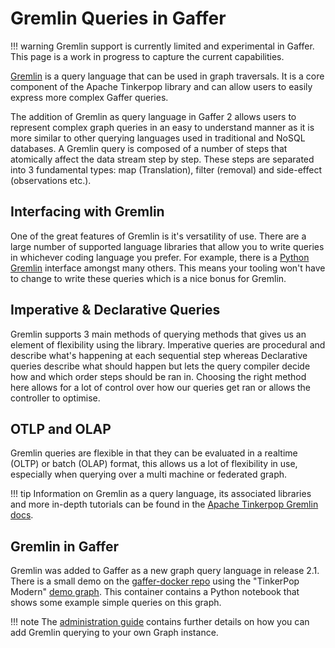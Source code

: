 # Gremlin Queries in Gaffer

!!! warning
    Gremlin support is currently limited and experimental in Gaffer. This page
    is a work in progress to capture the current capabilities.

[Gremlin](https://tinkerpop.apache.org/gremlin.html) is a query language that can be used in graph traversals. It is a core component of the Apache Tinkerpop library and can allow users to easily express more complex Gaffer queries.

The addition of Gremlin as query language in Gaffer 2 allows users to represent complex graph queries in an easy to understand manner as it is more similar to other querying languages used in traditional and NoSQL databases.
A Gremlin query is composed of a number of steps that atomically affect the data stream step by step.
These steps are separated into 3 fundamental types: map (Translation), filter (removal) and side-effect (observations etc.).

## Interfacing with Gremlin

One of the great features of Gremlin is it's versatility of use.
There are a large number of supported language libraries that allow you to write queries in whichever coding language you prefer.
For example, there is a [Python Gremlin](https://pypi.org/project/gremlinpython/) interface amongst many others.
This means your tooling won't have to change to write these queries which is a nice bonus for Gremlin.

## Imperative & Declarative Queries

Gremlin supports 3 main methods of querying methods that gives us an element of flexibility using the library.
Imperative queries are procedural and describe what's happening at each sequential step whereas Declarative queries describe what should happen but lets the query compiler decide how and which order steps should be ran in.
Choosing the right method here allows for a lot of control over how our queries get ran or allows the controller to optimise.

## OTLP and OLAP

Gremlin queries are flexible in that they can be evaluated in a realtime (OLTP) or batch (OLAP) format, this allows us a lot of flexibility in use, especially when querying over a multi machine or federated graph.

!!! tip
    Information on Gremlin as a query language, its associated libraries and more in-depth tutorials can be found in the [Apache Tinkerpop Gremlin docs](https://tinkerpop.apache.org/gremlin.html).

## Gremlin in Gaffer

Gremlin was added to Gaffer as a new graph query language in release 2.1.
There is a small demo on the [gaffer-docker repo](https://github.com/gchq/gaffer-docker/tree/develop/docker/gremlin-gaffer) using the "TinkerPop Modern" [demo graph](https://tinkerpop.apache.org/docs/current/images/tinkerpop-modern.png).
This container contains a Python notebook that shows some example simple queries on this graph.

!!! note
    The [administration guide](../../../administration-guide/gaffer-deployment/gremlin.md) contains further details on how you can add Gremlin querying to your own Graph instance.
